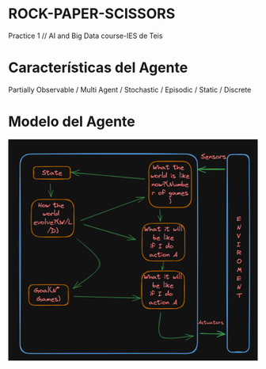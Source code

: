 # ROCK-PAPER-SCISSORS
Practice 1 // AI and Big Data course-IES de Teis

# Características del Agente
Partially Observable / Multi Agent / Stochastic / Episodic / Static / Discrete 


# Modelo del Agente

![Modelo](./Modelo.png)

